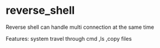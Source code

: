 # reverse_shell
Reverse shell
can handle multi connection at the same time 

Features: system travel through cmd
                ,ls
                ,copy files 
                

